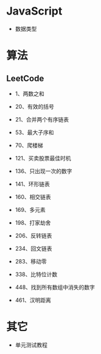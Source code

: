 # JavaScript

- 数据类型
# 算法

## LeetCode

- 1、两数之和

- 20、有效的括号

- 21、合并两个有序链表

- 53、最大子序和

- 70、爬楼梯

- 121、买卖股票最佳时机

- 136、只出现一次的数字

- 141、环形链表

- 160、相交链表

- 169、多元素

- 198、打家劫舍

- 206、反转链表

- 234、回文链表

- 283、移动零

- 338、比特位计数

- 448、找到所有数组中消失的数字

- 461、汉明距离

# 其它

- 单元测试教程
